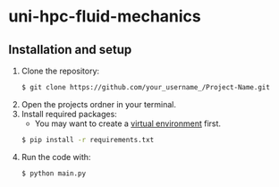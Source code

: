 # uni-hpc-fluid-mechanics

## Installation and setup

1. Clone the repository:
   ```sh
   $ git clone https://github.com/your_username_/Project-Name.git
   ```
1. Open the projects ordner in your terminal.
2. Install required packages:
    - You may want to create a [virtual environment](https://packaging.python.org/en/latest/guides/installing-using-pip-and-virtual-environments/#creating-a-virtual-environment) first.
   ```sh
   $ pip install -r requirements.txt
   ```
4. Run the code with:
   ```sh
   $ python main.py
   ```